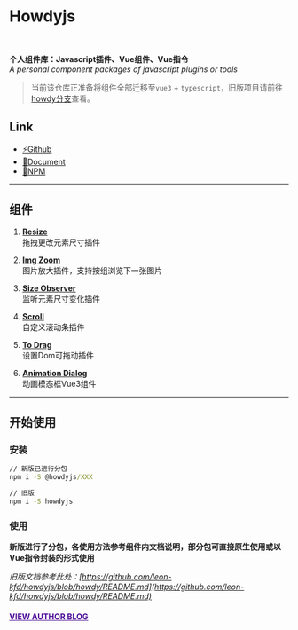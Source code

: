 # Howdyjs
<br>

**个人组件库：Javascript插件、Vue组件、Vue指令**  
*A personal component packages of javascript plugins or tools* 

> 当前该仓库正准备将组件全部迁移至`vue3` + `typescript`，旧版项目请前往<a href="https://github.com/leon-kfd/howdyjs/tree/howdy" target="_blank">howdy分支</a>查看。

## Link
+ <a href="https://github.com/leon-kfd/howdyjs" target="_blank">⚡Github</a>
+ <a href="https://kongfandong.cn/howdy-next" target="_blank">📖Document</a>
+ <a href="https://www.npmjs.com/search?q=%40howdyjs" target="_blank">💾NPM</a>

---

## 组件

1. **[Resize](https://kongfandong.cn/howdy-next/resize)**  
拖拽更改元素尺寸插件

2. **[Img Zoom](https://kongfandong.cn/howdy-next/img-zoom)**  
图片放大插件，支持按组浏览下一张图片

3. **[Size Observer](https://kongfandong.cn/howdy-next/size-observer)**  
监听元素尺寸变化插件

4. **[Scroll](https://kongfandong.cn/howdy-next/scroll)**  
自定义滚动条插件

5. **[To Drag](https://kongfandong.cn/howdy-next/to-drag)**  
设置Dom可拖动插件

6. **[Animation Dialog](https://kongfandong.cn/howdy-next/animation-dialog)**  
动画模态框Vue3组件
---

## 开始使用

### 安装
```cmd
// 新版已进行分包
npm i -S @howdyjs/XXX

// 旧版
npm i -S howdyjs
```

### 使用

**新版进行了分包，各使用方法参考组件内文档说明，部分包可直接原生使用或以Vue指令封装的形式使用**

*旧版文档参考此处：[https://github.com/leon-kfd/howdyjs/blob/howdy/README.md](https://github.com/leon-kfd/howdyjs/blob/howdy/README.md)*

#### <a href="https://www.kongfandong.cn" target="_blank" style="color: rgb(75, 9, 150)">VIEW AUTHOR BLOG</a>